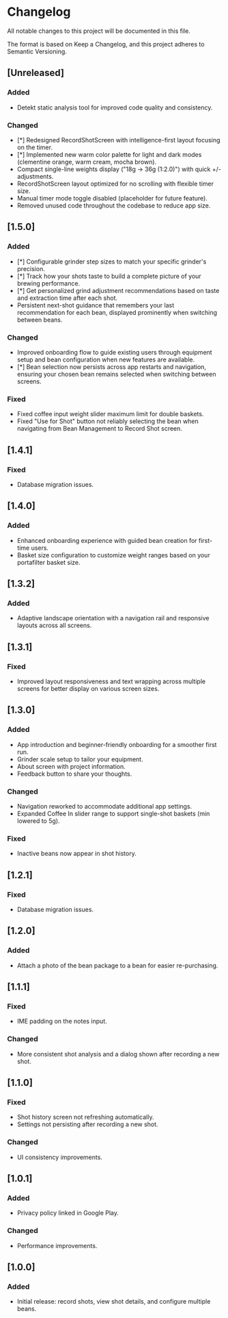 # Changelog

All notable changes to this project will be documented in this file.

The format is based on Keep a Changelog, and this project adheres to Semantic Versioning.

## [Unreleased]

### Added

- Detekt static analysis tool for improved code quality and consistency.

### Changed

- [*] Redesigned RecordShotScreen with intelligence-first layout focusing on the timer.
- [*] Implemented new warm color palette for light and dark modes (clementine orange, warm cream, mocha brown).
- Compact single-line weights display ("18g → 36g (1:2.0)") with quick +/- adjustments.
- RecordShotScreen layout optimized for no scrolling with flexible timer size.
- Manual timer mode toggle disabled (placeholder for future feature).
- Removed unused code throughout the codebase to reduce app size.

## [1.5.0]

### Added

- [*] Configurable grinder step sizes to match your specific grinder's precision.
- [*] Track how your shots taste to build a complete picture of your brewing performance.
- [*] Get personalized grind adjustment recommendations based on taste and extraction time after each shot.
- Persistent next-shot guidance that remembers your last recommendation for each bean, displayed prominently when switching between beans.

### Changed

- Improved onboarding flow to guide existing users through equipment setup and bean configuration when new features are available.
- [*] Bean selection now persists across app restarts and navigation, ensuring your chosen bean remains selected when switching between screens.

### Fixed

- Fixed coffee input weight slider maximum limit for double baskets.
- Fixed "Use for Shot" button not reliably selecting the bean when navigating from Bean Management to Record Shot screen.

## [1.4.1]

### Fixed

- Database migration issues.

## [1.4.0]

### Added

- Enhanced onboarding experience with guided bean creation for first-time users.
- Basket size configuration to customize weight ranges based on your portafilter basket size.

## [1.3.2]

### Added

- Adaptive landscape orientation with a navigation rail and responsive layouts across all screens.

## [1.3.1]

### Fixed

- Improved layout responsiveness and text wrapping across multiple screens for better display on various screen sizes.

## [1.3.0]

### Added

- App introduction and beginner-friendly onboarding for a smoother first run.
- Grinder scale setup to tailor your equipment.
- About screen with project information.
- Feedback button to share your thoughts.

### Changed

- Navigation reworked to accommodate additional app settings.
- Expanded Coffee In slider range to support single-shot baskets (min lowered to 5g).

### Fixed

- Inactive beans now appear in shot history.

## [1.2.1]

### Fixed

- Database migration issues.

## [1.2.0]

### Added

- Attach a photo of the bean package to a bean for easier re-purchasing.

## [1.1.1]

### Fixed

- IME padding on the notes input.

### Changed

- More consistent shot analysis and a dialog shown after recording a new shot.

## [1.1.0]

### Fixed

- Shot history screen not refreshing automatically.
- Settings not persisting after recording a new shot.

### Changed

- UI consistency improvements.

## [1.0.1]

### Added

- Privacy policy linked in Google Play.

### Changed

- Performance improvements.

## [1.0.0]

### Added

- Initial release: record shots, view shot details, and configure multiple beans.
